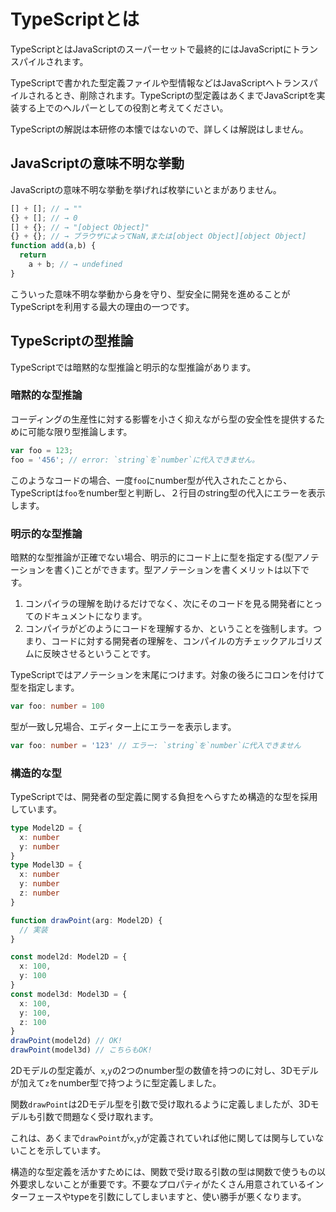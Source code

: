 # TypeScriptとは

TypeScriptとはJavaScriptのスーパーセットで最終的にはJavaScriptにトランスパイルされます。

TypeScriptで書かれた型定義ファイルや型情報などはJavaScriptへトランスパイルされるとき、削除されます。TypeScriptの型定義はあくまでJavaScriptを実装する上でのヘルパーとしての役割と考えてください。

TypeScriptの解説は本研修の本懐ではないので、詳しくは解説はしません。

## JavaScriptの意味不明な挙動

JavaScriptの意味不明な挙動を挙げれば枚挙にいとまがありません。

```js
[] + []; // → ""
{} + []; // → 0
[] + {}; // → "[object Object]"
{} + {}; // → ブラウザによってNaN,または[object Object][object Object]
function add(a,b) {
  return
    a + b; // → undefined
}
```

こういった意味不明な挙動から身を守り、型安全に開発を進めることがTypeScriptを利用する最大の理由の一つです。

## TypeScriptの型推論

TypeScriptでは暗黙的な型推論と明示的な型推論があります。

### 暗黙的な型推論

コーディングの生産性に対する影響を小さく抑えながら型の安全性を提供するために可能な限り型推論します。

```ts
var foo = 123;
foo = '456'; // error: `string`を`number`に代入できません。
```

このようなコードの場合、一度`foo`にnumber型が代入されたことから、TypeScriptは`foo`をnumber型と判断し、２行目のstring型の代入にエラーを表示します。

### 明示的な型推論

暗黙的な型推論が正確でない場合、明示的にコード上に型を指定する(型アノテーションを書く)ことができます。型アノテーションを書くメリットは以下です。

1. コンパイラの理解を助けるだけでなく、次にそのコードを見る開発者にとってのドキュメントになります。
2. コンパイラがどのようにコードを理解するか、ということを強制します。つまり、コードに対する開発者の理解を、コンパイルの方チェックアルゴリズムに反映させるということです。

TypeScriptではアノテーションを末尾につけます。対象の後ろにコロンを付けて型を指定します。

```ts
var foo: number = 100
```

型が一致し兄場合、エディター上にエラーを表示します。

```ts
var foo: number = '123' // エラー: `string`を`number`に代入できません
```

### 構造的な型

TypeScriptでは、開発者の型定義に関する負担をへらすため構造的な型を採用しています。

```ts
type Model2D = {
  x: number
  y: number
}
type Model3D = {
  x: number
  y: number
  z: number
}

function drawPoint(arg: Model2D) {
  // 実装
}

const model2d: Model2D = {
  x: 100,
  y: 100
}
const model3d: Model3D = {
  x: 100,
  y: 100,
  z: 100
}
drawPoint(model2d) // OK!
drawPoint(model3d) // こちらもOK!
```

2Dモデルの型定義が、`x`,`y`の2つのnumber型の数値を持つのに対し、3Dモデルが加えて`z`をnumber型で持つように型定義しました。

関数`drawPoint`は2Dモデル型を引数で受け取れるように定義しましたが、3Dモデルも引数で問題なく受け取れます。

これは、あくまで`drawPoint`が`x`,`y`が定義されていれば他に関しては関与していないことを示しています。

構造的な型定義を活かすためには、関数で受け取る引数の型は関数で使うもの以外要求しないことが重要です。不要なプロパティがたくさん用意されているインターフェースやtypeを引数にしてしまいますと、使い勝手が悪くなります。
